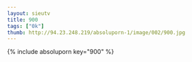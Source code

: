 ```yaml
--- 
layout: sieutv
title: 900
tags: ["0k"]
thumb: http://94.23.248.219/absoluporn-1/image/002/900.jpg
---
```

{% include absoluporn key="900" %} 
